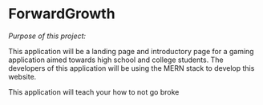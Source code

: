 # ForwardGrowth
*Purpose of this project:*


This application will be a landing page and introductory page for a gaming application aimed towards high school and college students. The developers of this application will be using the MERN stack to develop this website.

This application will teach your how to not go broke

